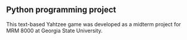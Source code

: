 ## Python programming project

This text-based Yahtzee game was developed as a midterm project for MRM 8000 at Georgia State University.
